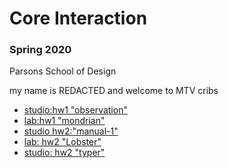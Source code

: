 # Core Interaction 

### Spring 2020 

Parsons School of Design 

my name is REDACTED and welcome to MTV cribs 

- [studio:hw1 "observation"](https://cuis205.github.io/ci20/observation/index.html)
- [lab:hw1 "mondrian"](https://cuis205.github.io/ci20/corelab/hw1/index.html)
- [studio hw2:"manual-1"](https://cuis205.github.io/ci20/manual-1/index.html)
- [lab: hw2 "Lobster"](https://cuis205.github.io/ci20/corelab/hw2/index.html)
- [studio: hw2 "typer"](https://cuis205.github.io/ci20/corelab/typer/index.html)
